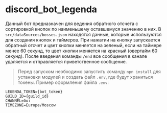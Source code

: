 # discord_bot_legenda
Данный бот предназначен для ведения обратного отсчета с сортировкой кнопок по наименьшему оставшемуся значению в них. В `src/dataSources/bosses.json` находятся данные, которые используются для создания кнопок и таймеров. При нажатии на кнопку запускается обратный отсчет и цвет кнопки меняется на зеленый, если на таймере менее 60 секунд, то цвет кнопки меняется на красный (овертайм 60 секунд). После введения команды `/end` все сообщения в канале удаляется и отправляется приветственное сообщение.

> Перед запуском необходимо запустить команду `npn install` для установки модулей и создать файл `.env`, где будут храниться токены.
> Пример оформления файла `.env`:
```
LEGENDA_TOKEN={bot_token}
GUILD_ID={guild_id}
CHANNEL=бот
TIMEZONE=Europe/Moscow
```
